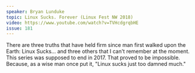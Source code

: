 ```yaml
---
speaker: Bryan Lunduke
topic: Linux Sucks. Forever (Linux Fest NW 2018)
video: https://www.youtube.com/watch?v=TVHcdgrqbHE
issue: 181
---
```


There are three truths that have held firm since man first walked upon the Earth: Linux Sucks... and three others that I can't remember at the moment. This series was supposed to end in 2017. That proved to be impossible. Because, as a wise man once put it, "Linux sucks just too damned much."

